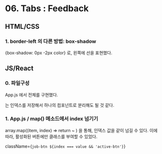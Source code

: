 # 06. Tabs : Feedback

## HTML/CSS

### 1. border-left 의 다른 방법: box-shadow
{box-shadow: 0px -2px color} 로, 왼쪽에 선을 표현했다.



## JS/React

### 0. 파일구성
App.js 에서 전체를 구현했다. <aside>는 인덱스를 저장해서 하나의 컴포넌트로 분리해도 될 것 같다.

### 1. App.js / map() 메소드에서 index 넘기기
array.map((item, index) => return ~ ) 을 통해, 인덱스 값을 같이 넘길 수 있다. 
이에 따라, 활성화된 버튼에만 클래스를 부여할 수 있었다.

className={`job-btn ${index === value && 'active-btn'}`}